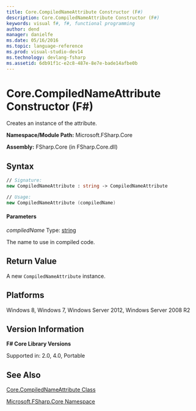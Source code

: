 ```yaml
---
title: Core.CompiledNameAttribute Constructor (F#)
description: Core.CompiledNameAttribute Constructor (F#)
keywords: visual f#, f#, functional programming
author: dend
manager: danielfe
ms.date: 05/16/2016
ms.topic: language-reference
ms.prod: visual-studio-dev14
ms.technology: devlang-fsharp
ms.assetid: 6db91f1c-e2c8-487e-8e7e-bade14afbe0b 
---
```


# Core.CompiledNameAttribute Constructor (F#)

Creates an instance of the attribute.

**Namespace/Module Path:** Microsoft.FSharp.Core

**Assembly:** FSharp.Core (in FSharp.Core.dll)


## Syntax

```fsharp
// Signature:
new CompiledNameAttribute : string -> CompiledNameAttribute

// Usage:
new CompiledNameAttribute (compiledName)
```

#### Parameters
*compiledName*
Type: [string](https://msdn.microsoft.com/library/12b97856-ec80-4f70-a018-afb0753f755a)


The name to use in compiled code.

## Return Value

A new `CompiledNameAttribute` instance.

## Platforms
Windows 8, Windows 7, Windows Server 2012, Windows Server 2008 R2

## Version Information
**F# Core Library Versions**

Supported in: 2.0, 4.0, Portable

## See Also
[Core.CompiledNameAttribute Class](Core.CompiledNameAttribute-Class-%5BFSharp%5D.md)

[Microsoft.FSharp.Core Namespace](Microsoft.FSharp.Core-Namespace-%5BFSharp%5D.md)